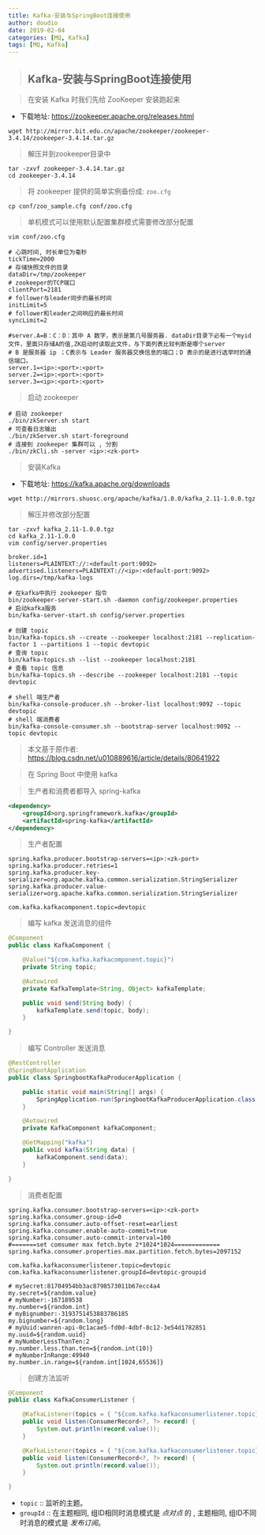 ```yaml
---
title: Kafka-安装与SpringBoot连接使用
author: doudio
date: 2019-02-04
categories: [MQ, Kafka]
tags: [MQ, Kafka]
---
```


> ## Kafka-安装与SpringBoot连接使用

> 在安装 Kafka 时我们先给 ZooKeeper 安装跑起来

* 下载地址: https://zookeeper.apache.org/releases.html

```shell
wget http://mirror.bit.edu.cn/apache/zookeeper/zookeeper-3.4.14/zookeeper-3.4.14.tar.gz
```

> 解压并到zookeeper目录中

```shell
tar -zxvf zookeeper-3.4.14.tar.gz
cd zookeeper-3.4.14
```

> 将 zookeeper 提供的简单实例备份成: `zoo.cfg`

```shell
cp conf/zoo_sample.cfg conf/zoo.cfg 
```

> 单机模式可以使用默认配置集群模式需要修改部分配置

```shell
vim conf/zoo.cfg

# 心跳时间, 时长单位为毫秒
tickTime=2000
# 存储快照文件的目录
dataDir=/tmp/zookeeper
# zookeeper的TCP端口
clientPort=2181
# follower与leader同步的最长时间
initLimit=5
# follower和leader之间响应的最长时间
syncLimit=2

#server.A=B：C：D：其中 A 数字，表示是第几号服务器. dataDir目录下必有一个myid文件，里面只存储A的值,ZK启动时读取此文件，与下面列表比较判断是哪个server
# B 是服务器 ip ；C表示与 Leader 服务器交换信息的端口；D 表示的是进行选举时的通信端口。
server.1=<ip>:<port>:<port>
server.2=<ip>:<port>:<port>
server.3=<ip>:<port>:<port>
```

> 启动 zookeeper

```shell
# 启动 zookeeper
./bin/zkServer.sh start
# 可查看日志输出
./bin/zkServer.sh start-foreground
# 连接到 zookeeper 集群可以 , 分割
./bin/zkCli.sh -server <ip>:<zk-port>
```

> 安装Kafka

* 下载地址: https://kafka.apache.org/downloads

```shell
wget http://mirrors.shuosc.org/apache/kafka/1.0.0/kafka_2.11-1.0.0.tgz
```

> 解压并修改部分配置

```shell
tar -zxvf kafka_2.11-1.0.0.tgz
cd kafka_2.11-1.0.0
vim config/server.properties

broker.id=1
listeners=PLAINTEXT://:<default-port:9092>
advertised.listeners=PLAINTEXT://<ip>:<default-port:9092>
log.dirs=/tmp/kafka-logs

# 在kafka中执行 zookeeper 指令
bin/zookeeper-server-start.sh -daemon config/zookeeper.properties
# 启动kafka服务
bin/kafka-server-start.sh config/server.properties

# 创建 topic
bin/kafka-topics.sh --create --zookeeper localhost:2181 --replication-factor 1 --partitions 1 --topic devtopic
# 查询 topic
bin/kafka-topics.sh --list --zookeeper localhost:2181
# 查看 topic 信息
bin/kafka-topics.sh --describe --zookeeper localhost:2181 --topic devtopic

# shell 端生产者
bin/kafka-console-producer.sh --broker-list localhost:9092 --topic devtopic
# shell 端消费者
bin/kafka-console-consumer.sh --bootstrap-server localhost:9092 --topic devtopic
```

> 本文基于原作者: https://blog.csdn.net/u010889616/article/details/80641922

> 在 Spring Boot 中使用 kafka

> 生产者和消费者都导入 spring-kafka

```xml
<dependency>
    <groupId>org.springframework.kafka</groupId>
    <artifactId>spring-kafka</artifactId>
</dependency>
```

> 生产者配置

```properties
spring.kafka.producer.bootstrap-servers=<ip>:<zk-port>
spring.kafka.producer.retries=1
spring.kafka.producer.key-serializer=org.apache.kafka.common.serialization.StringSerializer
spring.kafka.producer.value-serializer=org.apache.kafka.common.serialization.StringSerializer

com.kafka.kafkacomponent.topic=devtopic
```

> 编写 kafka 发送消息的组件

```java
@Component
public class KafkaComponent {

    @Value("${com.kafka.kafkacomponent.topic}")
    private String topic;

    @Autowired
    private KafkaTemplate<String, Object> kafkaTemplate;

    public void send(String body) {
        kafkaTemplate.send(topic, body);
    }

}
```

> 编写 Controller 发送消息

```java
@RestController
@SpringBootApplication
public class SpringbootKafkaProducerApplication {

    public static void main(String[] args) {
        SpringApplication.run(SpringbootKafkaProducerApplication.class, args);
    }

    @Autowired
    private KafkaComponent kafkaComponent;

    @GetMapping("kafka")
    public void kafka(String data) {
        kafkaComponent.send(data);
    }

}
```

> 消费者配置

```properties
spring.kafka.consumer.bootstrap-servers=<ip>:<zk-port>
spring.kafka.consumer.group-id=0
spring.kafka.consumer.auto-offset-reset=earliest
spring.kafka.consumer.enable-auto-commit=true
spring.kafka.consumer.auto-commit-interval=100
#=======set comsumer max fetch.byte 2*1024*1024=============
spring.kafka.consumer.properties.max.partition.fetch.bytes=2097152

com.kafka.kafkaconsumerlistener.topic=devtopic
com.kafka.kafkaconsumerlistener.groupId=devtopic-groupid

# mySecret:81704954bb3ac8798573011b67ecc4a4
my.secret=${random.value}
# myNumber:-167189538
my.number=${random.int}
# myBignumber:-3193751453883786185
my.bignumber=${random.long}
# myUuid:wanren-api-0c1acae5-fd0d-4dbf-8c12-3e54d1782851
my.uuid=${random.uuid}
# myNumberLessThanTen:2
my.number.less.than.ten=${random.int(10)}
# myNumberInRange:49940
my.number.in.range=${random.int[1024,65536]}
```

> 创建方法监听

```java
@Component
public class KafkaConsumerListener {

    @KafkaListener(topics = { "${com.kafka.kafkaconsumerlistener.topic}" })
    public void listen(ConsumerRecord<?, ?> record) {
        System.out.println(record.value());
    }

    @KafkaListener(topics = { "${com.kafka.kafkaconsumerlistener.topic}" }, groupId = "${com.kafka.kafkaconsumerlistener.groupId}")
    public void listen(ConsumerRecord<?, ?> record) {
        System.out.println(record.value());
    }

}
```

* `topic` :: 监听的主题。
* `groupId` :: 在主题相同, 组ID相同时消息模式是 *点对点* 的 , 主题相同, 组ID不同时消息的模式是 *发布订阅*。

